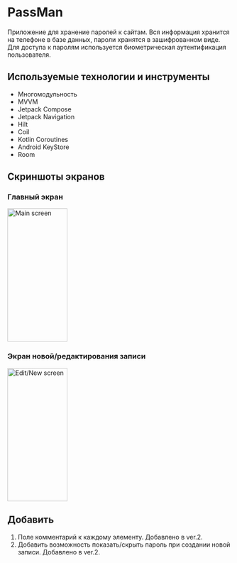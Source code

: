 # PassMan
Приложение для хранение паролей к сайтам. Вся информация хранится на телефоне в базе данных, пароли хранятся в зашифрованном виде. Для доступа к паролям используется биометрическая аутентификация пользователя.

## Используемые технологии и инструменты
- Многомодульность
- MVVM
- Jetpack Compose
- Jetpack Navigation
- Hilt
- Coil
- Kotlin Coroutines
- Android KeyStore
- Room

## Скриншоты экранов

### Главный экран
<img src="https://github.com/besmax/PassMan/assets/88286767/63bb74cc-0b63-4aa9-bc7a-103d6d7f7d32"  width="135" height="300" alt="Main screen">

### Экран новой/редактирования записи
<img src="https://github.com/besmax/PassMan/assets/88286767/fc3a4f9e-2ac9-4e1b-b249-38e6d9853ef6"  width="135" height="300" alt="Edit/New screen">

## Добавить
1) Поле комментарий к каждому элементу. Добавлено в ver.2.
2) Добавить возможность показать/скрыть пароль при создании новой записи. Добавлено в ver.2.
